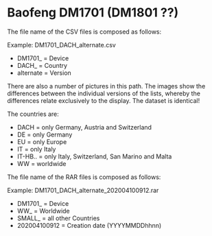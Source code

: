 # Baofeng DM1701 (DM1801 ??) #

The file name of the CSV files is composed as follows:

Example: DM1701_DACH_alternate.csv

- DM1701_		=	Device
- DACH_			=	Country
- alternate		=	Version

There are also a number of pictures in this path.
The images show the differences between the individual versions of the lists, whereby the differences relate exclusively to the display. 
The dataset is identical!

The countries are:

- DACH			=	only Germany, Austria and Switzerland
- DE			=	only Germany
- EU			=	only Europe
- IT			=	only Italy
- IT-HB..		=	only Italy, Switzerland, San Marino and Malta
- WW			=	worldwide

The file name of the RAR files is composed as follows:

Example: DM1701_DACH_alternate_202004100912.rar

- DM1701_		=	Device
- WW_			=	Worldwide
- SMALL_		=	all other Countries
- 202004100912	=	Creation date (YYYYMMDDhhnn)
